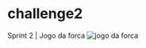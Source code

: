 # challenge2
Sprint 2 | Jogo da forca 
![jogo da forca](https://user-images.githubusercontent.com/102191321/178081643-9897c01a-9116-488c-8df0-405a53747e02.png)
